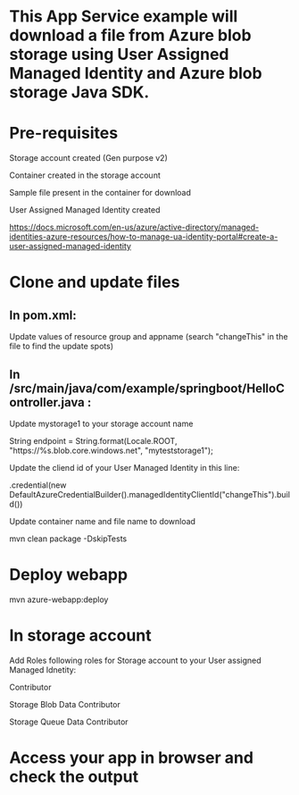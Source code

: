 # This App Service example will download a file from Azure blob storage using **User** Assigned Managed Identity and Azure blob storage Java SDK.


# Pre-requisites
Storage account created (Gen purpose v2)

Container created in the storage account

Sample file present in the container for download

User Assigned Managed Identity created

https://docs.microsoft.com/en-us/azure/active-directory/managed-identities-azure-resources/how-to-manage-ua-identity-portal#create-a-user-assigned-managed-identity

# Clone and update files


## In pom.xml:

Update values of resource group and appname (search &quot;changeThis&quot; in the file to find the update spots)


## In /src/main/java/com/example/springboot/HelloController.java :

Update mystorage1 to your storage account name

String endpoint = String.format(Locale.ROOT, &quot;https://%s.blob.core.windows.net&quot;, &quot;myteststorage1&quot;);

Update the cliend id of your User Managed Identity in this line:

.credential(new DefaultAzureCredentialBuilder().managedIdentityClientId("changeThis").build())

Update container name and file name to download

mvn clean package -DskipTests


# Deploy webapp

mvn azure-webapp:deploy


# In storage account

Add Roles following roles for Storage account to your User assigned Managed Idnetity:

Contributor

Storage Blob Data Contributor

Storage Queue Data Contributor

# Access your app in browser and check the output

